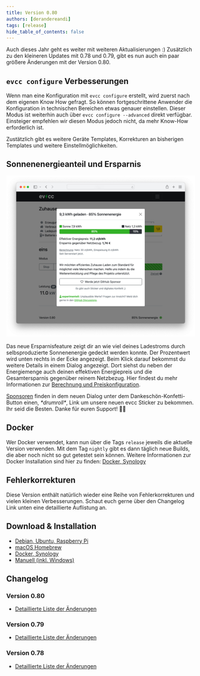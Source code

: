 ```yaml
---
title: Version 0.80
authors: [derandereandi]
tags: [release]
hide_table_of_contents: false
---
```


Auch dieses Jahr geht es weiter mit weiteren Aktualisierungen :) Zusätzlich zu den kleineren Updates mit 0.78 und 0.79, gibt es nun auch ein paar größere Änderungen mit der Version 0.80.

## `evcc configure` Verbesserungen

Wenn man eine Konfiguration mit `evcc configure` erstellt, wird zuerst nach dem eigenen Know How gefragt. So können fortgeschrittene Anwender die Konfiguration in technischen Bereichen etwas genauer einstellen. Dieser Modus ist weiterhin auch über `evcc configure --advanced` direkt verfügbar. Einsteiger empfehlen wir diesen Modus jedoch nicht, da mehr Know-How erforderlich ist.

Zustätzlich gibt es weitere Geräte Templates, Korrekturen an bisherigen Templates und weitere Einstellmöglichkeiten.

## Sonnenenergieanteil und Ersparnis

![Ersparnisdialog](ersparnis.png)

Das neue Ersparnisfeature zeigt dir an wie viel deines Ladestroms durch selbsproduzierte Sonnenenergie gedeckt werden konnte.
Der Prozentwert wird unten rechts in der Ecke angezeigt.
Beim Klick darauf bekommst du weitere Details in einem Dialog angezeigt.
Dort siehst du neben der Energiemenge auch deinen effektiven Energiepreis und die Gesamtersparnis gegenüber reinem Netzbezug.
Hier findest du mehr Informationen zur [Berechnung und Preiskonfiguration](/docs/guides/setup#ersparnisberechnung).

[Sponsoren](/docs/sponsorship) finden in dem neuen Dialog unter dem Dankeschön-Konfetti-Button einen, _\*drumroll\*_, Link um unsere neuen evcc Sticker zu bekommen.
Ihr seid die Besten. Danke für euren Support! 💚🥳

## Docker

Wer Docker verwendet, kann nun über die Tags `release` jeweils die aktuelle Version verwenden. Mit dem Tag `nightly` gibt es dann täglich neue Builds, die aber noch nicht so gut getestet sein können. Weitere Informationen zur Docker Installation sind hier zu finden: [Docker, Synology](/docs/installation/docker)

## Fehlerkorrekturen

Diese Version enthält natürlich wieder eine Reihe von Fehlerkorrekturen und vielen kleinen Verbesserungen. Schaut euch gerne über den Changelog Link unten eine detaillierte Auflistung an.

## Download & Installation

- [Debian, Ubuntu, Raspberry Pi](/docs/installation/linux)
- [macOS Homebrew](/docs/installation/macos)
- [Docker, Synology](/docs/installation/docker)
- [Manuell (inkl. Windows)](/docs/installation/manual)

## Changelog

### Version 0.80

- [Detaillierte Liste der Änderungen](https://github.com/evcc-io/evcc/releases/tag/0.80)

### Version 0.79

- [Detaillierte Liste der Änderungen](https://github.com/evcc-io/evcc/releases/tag/0.79)

### Version 0.78

- [Detaillierte Liste der Änderungen](https://github.com/evcc-io/evcc/releases/tag/0.78)
